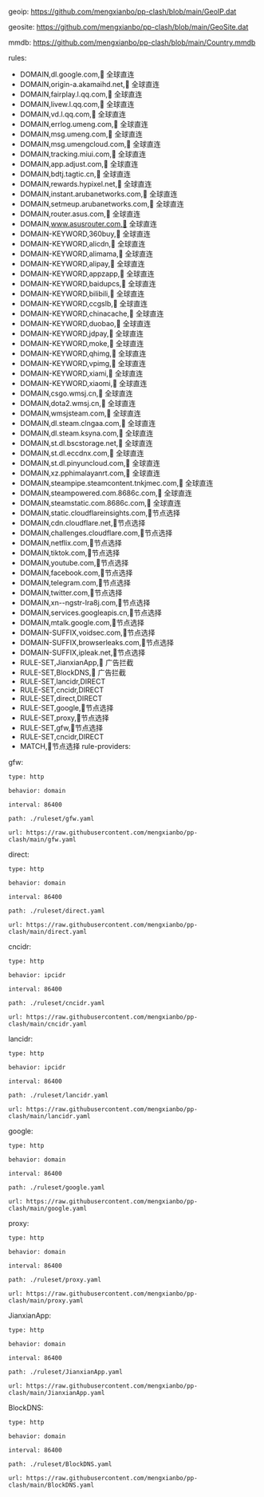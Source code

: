   geoip: https://github.com/mengxianbo/pp-clash/blob/main/GeoIP.dat
  
  geosite: https://github.com/mengxianbo/pp-clash/blob/main/GeoSite.dat
  
  mmdb: https://github.com/mengxianbo/pp-clash/blob/main/Country.mmdb

  rules:
  - DOMAIN,dl.google.com,🎯 全球直连
  - DOMAIN,origin-a.akamaihd.net,🎯 全球直连
  - DOMAIN,fairplay.l.qq.com,🎯 全球直连
  - DOMAIN,livew.l.qq.com,🎯 全球直连
  - DOMAIN,vd.l.qq.com,🎯 全球直连
  - DOMAIN,errlog.umeng.com,🎯 全球直连
  - DOMAIN,msg.umeng.com,🎯 全球直连
  - DOMAIN,msg.umengcloud.com,🎯 全球直连
  - DOMAIN,tracking.miui.com,🎯 全球直连
  - DOMAIN,app.adjust.com,🎯 全球直连
  - DOMAIN,bdtj.tagtic.cn,🎯 全球直连
  - DOMAIN,rewards.hypixel.net,🎯 全球直连
  - DOMAIN,instant.arubanetworks.com,🎯 全球直连
  - DOMAIN,setmeup.arubanetworks.com,🎯 全球直连
  - DOMAIN,router.asus.com,🎯 全球直连
  - DOMAIN,www.asusrouter.com,🎯 全球直连
  - DOMAIN-KEYWORD,360buy,🎯 全球直连
  - DOMAIN-KEYWORD,alicdn,🎯 全球直连
  - DOMAIN-KEYWORD,alimama,🎯 全球直连
  - DOMAIN-KEYWORD,alipay,🎯 全球直连
  - DOMAIN-KEYWORD,appzapp,🎯 全球直连
  - DOMAIN-KEYWORD,baidupcs,🎯 全球直连
  - DOMAIN-KEYWORD,bilibili,🎯 全球直连
  - DOMAIN-KEYWORD,ccgslb,🎯 全球直连
  - DOMAIN-KEYWORD,chinacache,🎯 全球直连
  - DOMAIN-KEYWORD,duobao,🎯 全球直连
  - DOMAIN-KEYWORD,jdpay,🎯 全球直连
  - DOMAIN-KEYWORD,moke,🎯 全球直连
  - DOMAIN-KEYWORD,qhimg,🎯 全球直连
  - DOMAIN-KEYWORD,vpimg,🎯 全球直连
  - DOMAIN-KEYWORD,xiami,🎯 全球直连
  - DOMAIN-KEYWORD,xiaomi,🎯 全球直连
  - DOMAIN,csgo.wmsj.cn,🎯 全球直连
  - DOMAIN,dota2.wmsj.cn,🎯 全球直连
  - DOMAIN,wmsjsteam.com,🎯 全球直连
  - DOMAIN,dl.steam.clngaa.com,🎯 全球直连
  - DOMAIN,dl.steam.ksyna.com,🎯 全球直连
  - DOMAIN,st.dl.bscstorage.net,🎯 全球直连
  - DOMAIN,st.dl.eccdnx.com,🎯 全球直连
  - DOMAIN,st.dl.pinyuncloud.com,🎯 全球直连
  - DOMAIN,xz.pphimalayanrt.com,🎯 全球直连
  - DOMAIN,steampipe.steamcontent.tnkjmec.com,🎯 全球直连
  - DOMAIN,steampowered.com.8686c.com,🎯 全球直连
  - DOMAIN,steamstatic.com.8686c.com,🎯 全球直连
  - DOMAIN,static.cloudflareinsights.com,🤗节点选择
  - DOMAIN,cdn.cloudflare.net,🤗节点选择
  - DOMAIN,challenges.cloudflare.com,🤗节点选择
  - DOMAIN,netflix.com,🤗节点选择
  - DOMAIN,tiktok.com,🤗节点选择
  - DOMAIN,youtube.com,🤗节点选择
  - DOMAIN,facebook.com,🤗节点选择
  - DOMAIN,telegram.com,🤗节点选择
  - DOMAIN,twitter.com,🤗节点选择
  - DOMAIN,xn--ngstr-lra8j.com,🤗节点选择
  - DOMAIN,services.googleapis.cn,🤗节点选择
  - DOMAIN,mtalk.google.com,🤗节点选择
  - DOMAIN-SUFFIX,voidsec.com,🤗节点选择
  - DOMAIN-SUFFIX,browserleaks.com,🤗节点选择
  - DOMAIN-SUFFIX,ipleak.net,🤗节点选择
  - RULE-SET,JianxianApp,🛑 广告拦截
  - RULE-SET,BlockDNS,🛑 广告拦截
  - RULE-SET,lancidr,DIRECT
  - RULE-SET,cncidr,DIRECT
  - RULE-SET,direct,DIRECT
  - RULE-SET,google,🤗节点选择
  - RULE-SET,proxy,🤗节点选择
  - RULE-SET,gfw,🤗节点选择
  - RULE-SET,cncidr,DIRECT
  - MATCH,🤗节点选择
rule-providers:

  gfw:
  
    type: http
    
    behavior: domain
    
    interval: 86400
    
    path: ./ruleset/gfw.yaml
    
    url: https://raw.githubusercontent.com/mengxianbo/pp-clash/main/gfw.yaml
    
  direct:
  
    type: http
    
    behavior: domain
    
    interval: 86400
    
    path: ./ruleset/direct.yaml
    
    url: https://raw.githubusercontent.com/mengxianbo/pp-clash/main/direct.yaml
    
  cncidr:
  
    type: http
    
    behavior: ipcidr
    
    interval: 86400
    
    path: ./ruleset/cncidr.yaml
    
    url: https://raw.githubusercontent.com/mengxianbo/pp-clash/main/cncidr.yaml
    
  lancidr:
  
    type: http
    
    behavior: ipcidr
    
    interval: 86400
    
    path: ./ruleset/lancidr.yaml
    
    url: https://raw.githubusercontent.com/mengxianbo/pp-clash/main/lancidr.yaml
    
  google:
  
    type: http
    
    behavior: domain
    
    interval: 86400
    
    path: ./ruleset/google.yaml
    
    url: https://raw.githubusercontent.com/mengxianbo/pp-clash/main/google.yaml
    
  proxy:
  
    type: http
    
    behavior: domain
    
    interval: 86400
    
    path: ./ruleset/proxy.yaml
    
    url: https://raw.githubusercontent.com/mengxianbo/pp-clash/main/proxy.yaml
    
  JianxianApp:
  
    type: http
    
    behavior: domain
    
    interval: 86400
    
    path: ./ruleset/JianxianApp.yaml
    
    url: https://raw.githubusercontent.com/mengxianbo/pp-clash/main/JianxianApp.yaml
    
  BlockDNS:
  
    type: http
    
    behavior: domain
    
    interval: 86400
    
    path: ./ruleset/BlockDNS.yaml
    
    url: https://raw.githubusercontent.com/mengxianbo/pp-clash/main/BlockDNS.yaml
